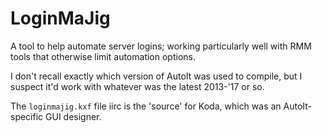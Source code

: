 # LoginMaJig
A tool to help automate server logins; working particularly well with RMM tools that otherwise limit automation options.

I don't recall exactly which version of AutoIt was used to compile, but I suspect it'd work with whatever was the latest 2013-'17 or so.

The `loginmajig.kxf` file iirc is the 'source' for Koda, which was an AutoIt-specific GUI designer.